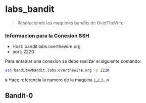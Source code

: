 # labs_bandit

> Resolucionde las maquinas bandits de OverTheWire

### Informacion para la Conexion SSH

* Host: bandit.labs.overthewire.org
* port: 2220

Para entablar una conexion se debe realizar el siguiente comando:

``` bash
ssh banditN@bandit.labs.overthewire.org -p 2220 
```
`N` Hace referencia la numero de la maquina `1`,`2`,`3`...`N`


## Bandit-0
